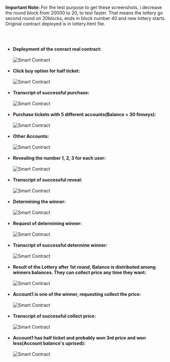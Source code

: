 <p> <b>Important Note: </b>For the test purpose to get these screenshots, i decrease the round block from 20000 to 20, to test faster. That means the lottery go second round on 20blocks, ends in block number 40 and new lottery starts. Original contract deployed is in lottery.html file. </p> <br><br>
<ul>
  <li>
    <b>Deployment of the conract real contract:</b><br><br>  <img src="deployConract.png" alt="Smart Contract"> <br><br>
  </li>
  <li>
    <b>Click buy option for half ticket:</b><br><br>  <img src="purchaseHalfTicket.png" alt="Smart Contract"> <br><br>
  </li>
  <li>
    <b>Transcript of successful purchase:</b><br><br>  <img src="confirmedHalfTicket.png" alt="Smart Contract"> <br><br>
  </li>
  <li>
    <b>Purchase tickets with 5 different accounts(Balance = 30 finneys):</b><br><br>  <img src="purchased5account.png" alt="Smart Contract"> <br><br>
  </li>
  <li>
    <b>Other Accounts:</b><br><br>  <img src="otherAccounts.png" alt="Smart Contract"> <br><br>
  </li>
  <li>
    <b>Revealing the number 1, 2, 3 for each user:</b><br><br>  <img src="revealNumber.png" alt="Smart Contract"> <br><br>
  </li>
  <li>
    <b>Transcript of successful reveal:</b><br><br>  <img src="confirmedRevealNum.png" alt="Smart Contract"> <br><br>
  </li>
  <li>
    <b>Determining the winner:</b><br><br>  <img src="determineWinner.png" alt="Smart Contract"> <br><br>
  </li>
  <li>
    <b>Request of determining winner:</b><br><br>  <img src="requestDetermineWinner.png" alt="Smart Contract"> <br><br>
  </li>
  <li>
    <b>Transcript of successful determine winner:</b><br><br>  <img src="confirmedDetermineWinner.png" alt="Smart Contract"> <br><br>
  </li>
  <li>
    <b>Result of the Lottery after 1st round, Balance is distributed among winners balances. They can collect price any time they want:</b><br><br>  <img src="resultDeterminedWinnner.png" alt="Smart Contract"> <br><br>
  </li>
  <li>
    <b>Account1 is one of the winner, requesting collect the price:</b><br><br>  <img src="requestCollect.png" alt="Smart Contract"> <br><br>
  </li>
  <li>
    <b>Transcript of successful collect price:</b><br><br>  <img src="collectSuccesful.png" alt="Smart Contract"> <br><br>
  </li>
  <li>
    <b>Account1 has half ticket and probably won 3rd price and won less(Account balance's uprised):</b><br><br>  <img src="balanceUp.png" alt="Smart Contract"> <br><br>
  </li>
  
</ul>
